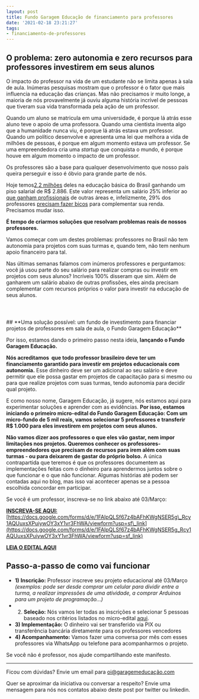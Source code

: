 ```yaml
---
layout: post
title: Fundo Garagem Educação de financiamento para professores
date: '2021-02-18 23:21:27'
tags:
- financiamento-de-professores
---
```


## **O problema: zero autonomia e zero recursos para professores investirem em seus alunos**

O impacto do professor na vida de um estudante não se limita apenas à sala de aula. Inúmeras pesquisas mostram que o professor é o fator que mais influencia na educação das crianças. Mas não precisamos ir muito longe, a maioria de nós provavelmente já ouviu alguma história incrível de pessoas que tiveram sua vida transformada pela ação de um professor.

Quando um aluno se matricula em uma universidade, é porque lá atrás esse aluno teve o apoio de uma professora. Quando uma cientista inventa algo que a humanidade nunca viu, é porque lá atrás estava um professor. Quando um político desenvolve e apresenta uma lei que melhora a vida de milhões de pessoas, é porque em algum momento estava um professor. Se uma empreendedora cria uma _startup_ que conquista o mundo, é porque houve em algum momento o impacto de um professor.

Os professores são a base para qualquer desenvolvimento que nosso país queira perseguir e isso é óbvio para grande parte de nós.

Hoje temos[2,2 milhões](https://g1.globo.com/educacao/volta-as-aulas/noticia/2020/10/15/brasil-tem-26-milhoes-de-professores-e-e-1-em-ranking-global-de-agressao-a-educadores-numeros-da-profissao-no-pais.ghtml) deles na educação básica do Brasil ganhando um piso salarial de R$ 2.886. Este valor representa um salário 25% inferior ao [que ganham profissionais](https://agenciabrasil.ebc.com.br/educacao/noticia/2018-10/apenas-33-dos-estudantes-brasileiros-querem-ser-professores) de outras áreas e, infelizmente, 29% dos professores [precisam fazer bicos](https://novaescola.org.br/conteudo/13888/no-brasil-29-dos-professores-tem-outra-atividade-para-complementar-a-renda) para complementar sua renda. Precisamos mudar isso.

**É tempo de criarmos soluções que resolvam problemas reais de nossos professores.**

Vamos começar com um destes problemas: professores no Brasil não tem autonomia para projetos com suas turmas e, quando tem, não tem nenhum apoio financeiro para tal.

Nas últimas semanas falamos com inúmeros professores e perguntamos: você já usou parte do seu salário para realizar compras ou investir em projetos com seus alunos? Incríveis 100% disseram que sim. Além de ganharem um salário abaixo de outras profissões, eles ainda precisam complementar com recursos próprios o valor para investir na educação de seus alunos.

<figure class="kg-card kg-image-card"><img src="/content/images/2021/02/image-4.png" class="kg-image" alt srcset="/content/images/size/w600/2021/02/image-4.png 600w, /content/images/2021/02/image-4.png 759w" sizes="(min-width: 720px) 720px"></figure><figure class="kg-card kg-image-card"><img src="/content/images/2021/02/image-3.png" class="kg-image" alt srcset="/content/images/size/w600/2021/02/image-3.png 600w, /content/images/2021/02/image-3.png 710w"></figure><figure class="kg-card kg-image-card"><img src="/content/images/2021/02/Captura-de-Tela-2021-02-18-a-s-20.06.54.png" class="kg-image" alt srcset="/content/images/size/w600/2021/02/Captura-de-Tela-2021-02-18-a-s-20.06.54.png 600w, /content/images/size/w1000/2021/02/Captura-de-Tela-2021-02-18-a-s-20.06.54.png 1000w, /content/images/2021/02/Captura-de-Tela-2021-02-18-a-s-20.06.54.png 1120w" sizes="(min-width: 720px) 720px"></figure>
## **Uma solução possível: um fundo de investimento para financiar projetos de professores em sala de aula, o Fundo Garagem Educação** 

Por isso, estamos dando o primeiro passo nesta ideia, **lançando o Fundo Garagem Educação.**

**Nós acreditamos &nbsp;que todo professor brasileiro deve ter um financiamento garantido para investir em projetos educacionais com autonomia.** Esse dinheiro deve ser um adicional ao seu salário e deve permitir que ele possa gastar em projetos de capacitação para si mesmo ou para que realize projetos com suas turmas, tendo autonomia para decidir qual projeto.

E como nosso nome, Garagem Educação, já sugere, nós estamos aqui para experimentar soluções e aprender com as evidências. **Por isso, estamos iniciando o primeiro micro-edital do Fundo Garagem Educação: Com um micro-fundo de 5 mil reais, vamos selecionar 5 professores e transferir R$ 1.000 para eles investirem em projetos com seus alunos.**

**Não vamos dizer aos professores o que eles vão gastar, nem impor limitações nos projetos. Queremos conhecer os professores-empreendedores que precisam de recursos para irem além com suas turmas - ou para deixarem de gastar do próprio bolso.** A única contrapartida que teremos é que os professores documentem as implementações feitas com o dinheiro para aprendermos juntos sobre o que funcionar e o que não funcionar. Algumas histórias até podem ser contadas aqui no blog, mas isso vai acontecer apenas se a pessoa escolhida concordar em participar.

Se você é um professor, inscreva-se no link abaixo até 03/Março:

**[INSCREVA-SE AQUI:](https://docs.google.com/forms/d/e/1FAIpQLSf67z4bAFhKWgNSER5g_Rcy1AQUuxsXPuiywOY3xY1vr3FhWA/viewform?usp=sf_link)** [https://docs.google.com/forms/d/e/1FAIpQLSf67z4bAFhKWgNSER5g\_Rcy1AQUuxsXPuiywOY3xY1vr3FhWA/viewform?usp=sf\_link](https://docs.google.com/forms/d/e/1FAIpQLSf67z4bAFhKWgNSER5g_Rcy1AQUuxsXPuiywOY3xY1vr3FhWA/viewform?usp=sf_link)

**[LEIA O EDITAL AQUI](https://docs.google.com/document/d/18FFWbW9PIh4dVLpwkbsxLa7kQweNhLg33M1ij-rXkA0/edit?usp=sharing)**

## **Passo-a-passo de como vai funcionar**

- **1)**  **Inscrição:** Professor inscreve seu projeto educacional até 03/Março _(exemplos: pode ser desde comprar um celular para dividir entre a turma, a realizar impressões de uma atividade, a comprar Arduinos para um projeto de programação...)_
- 2) **Seleção:** Nós vamos ler todas as inscrições e selecionar 5 pessoas baseado nos critérios listados no micro-edital [aqui](https://docs.google.com/document/d/18FFWbW9PIh4dVLpwkbsxLa7kQweNhLg33M1ij-rXkA0/edit?usp=sharing).
- **3) Implementação:** O dinheiro vai ser transferido via PIX ou transferência bancária diretamente para os professores vencedores
- **4) Acompanhamento:** Vamos fazer uma conversa por mês com esses professores via WhatsApp ou telefone para acompanharmos o projeto. 

Se você não é professor, nos ajude compartilhando este manifesto.

* * *

Ficou com dúvidas? Envie um email para [oi@garagemeducação.com](/p/0357f9a8-9692-467a-8a4c-523fcd764379/oi@garagemeduca%C3%A7%C3%A3o.com)

Quer se aproximar da iniciativa ou conversar a respeito? Envie uma mensagem para nós nos contatos abaixo deste post por twitter ou linkedin.

